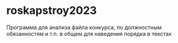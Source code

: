 # roskapstroy2023
Программа для анализа файла конкурса, 
по должностным обязанностям и т.п.
в общем для наведения порядка в текстах

